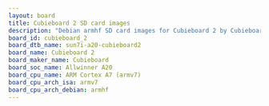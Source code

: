 ```yaml
---
layout: board
title: Cubieboard 2 SD card images
description: "Debian armhf SD card images for Cubieboard 2 by Cubieboard, SoC: Allwinner A20, CPU ISA: armv7"
board_id: cubieboard_2
board_dtb_name: sun7i-a20-cubieboard2
board_name: Cubieboard 2
board_maker_name: Cubieboard
board_soc_name: Allwinner A20
board_cpu_name: ARM Cortex A7 (armv7)
board_cpu_arch_isa: armv7
board_cpu_arch_debian: armhf
---
```

